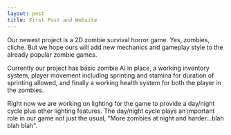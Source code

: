 ```yaml
---
layout: post
title: First Post and Website
---
```


Our newest project is a 2D zombie survival horror game. Yes, zombies, cliche. But we hope ours will add new mechanics and gameplay style to the already popular zombie games.

Currently our project has basic zombie AI in place, a working inventory system, player movement including sprinting and stamina for duration of sprinting allowed, and finally a working health system for both the player in the zombies.

Right now we are working on lighting for the game to provide a day/night cycle plus other lighting features. The day/night cycle plays an important role in our game not just the usual, "More zombies at night and harder...blah blah blah".